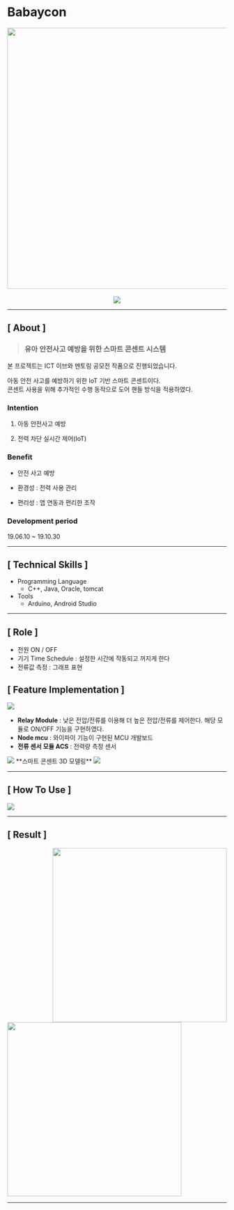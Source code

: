 # Babaycon

<div align="center">
   <img src="https://user-images.githubusercontent.com/79898245/154805245-1f4b73eb-187a-43fa-a822-809c39bef37a.gif" width="600">

   <br>
   <br>

   <img src="https://user-images.githubusercontent.com/79898245/154745451-3348118a-b540-4df3-a9b5-e75f0299f020.png">

</div>

---

## **[ About ]**
> ### **유아 안전사고 예방을 위한 스마트 콘센트 시스템**
본 프로젝트는 ICT 이브와 멘토링 공모전 작품으로 진행되었습니다.

아동 안전 사고를 예방하기 위한 IoT 기반 스마트 콘센트이다. <br>
콘센트 사용을 위해 추가적인 수행 동작으로 도어 핸들 방식을 적용하였다. 

### Intention
1. 아동 안전사고 예방

2. 전력 차단 실시간 제어(IoT)

### Benefit
* 안전 사고 예방

* 환경성 : 전력 사용 관리

* 편리성 : 앱 연동과 편리한 조작

### Development period
19.06.10 ~ 19.10.30

---

## **[ Technical Skills ]**

*   Programming Language
    *   C++, Java, Oracle, tomcat
*   Tools
    *   Arduino, Android Studio

---

## **[ Role ]**
- 전원 ON / OFF
- 기기 Time Schedule : 설정한 시간에 작동되고 꺼지게 한다
- 전류값 측정 : 그래프 표현

## **[ Feature Implementation ]**
<img src="https://user-images.githubusercontent.com/79898245/154803936-b4b2a69e-6f5e-4ecb-a415-0d013eb8fbe0.png">

- **Relay Module** : 낮은 전압/전류를 이용해 더 높은 전압/전류를 제어한다. 해당 모듈로 ON/OFF 기능을 구현하였다.
- **Node mcu** : 와이파이 기능이 구현된 MCU 개발보드
- **전류 센서 모듈 ACS** : 전력량 측정 센서

<img src="https://user-images.githubusercontent.com/79898245/154803852-e6047778-c2cd-4975-8241-d3e17685e031.png">
**스마트 콘센트 3D 모델링** 

<img src="https://user-images.githubusercontent.com/79898245/154803898-df00ad27-c551-42ad-8fc0-fd74dcfa3044.png">

---

## **[ How To Use ]**
<img src="https://user-images.githubusercontent.com/79898245/154804685-ca81f925-b8b2-4d13-b71c-2db62fa826c1.png">

---

## **[ Result ]**
<img src="https://user-images.githubusercontent.com/79898245/154804873-c073c0f1-c97f-4257-b7b1-4b45861bdb68.png" width="400" align="right">
<img src="https://user-images.githubusercontent.com/79898245/154804811-5fa91b72-4547-4722-afcf-5f0dc8fe88d5.png" width="400">

---
